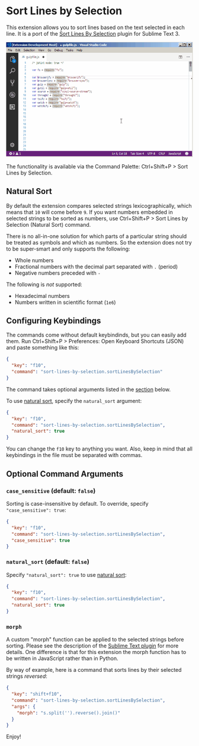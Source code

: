 # Sort Lines by Selection

This extension allows you to sort lines based on the text selected in each line. It is a port of the [Sort Lines By Selection][1] plugin for Sublime Text 3.

![Demo](doc/demo.gif)

The functionality is available via the Command Palette: Ctrl+Shift+P > Sort Lines by Selection.

## Natural Sort <a name="natural-sort"></a>

By default the extension compares selected strings lexicographically, which means that `10` will come before `9`. If you want numbers embedded in selected strings to be sorted as numbers, use Ctrl+Shift+P > Sort Lines by Selection (Natural Sort) command.

There is no all-in-one solution for which parts of a particular string should be treated as symbols and which as numbers. So the extension does not try to be super-smart and only supports the following:

- Whole numbers
- Fractional numbers with the decimal part separated with `.` (period)
- Negative numbers preceded with `-`

The following is _not_ supported:

- Hexadecimal numbers
- Numbers written in scientific format (`1e6`)

## Configuring Keybindings <a name="keybindings"></a>

The commands come without default keybindinds, but you can easily add them. Run Ctrl+Shift+P > Preferences: Open Keyboard Shortcuts (JSON) and paste something like this:

```json
{
  "key": "f10",
  "command": "sort-lines-by-selection.sortLinesBySelection"
}
```

The command takes optional arguments listed in the [section](#arguments) below.

To use [natural sort](#natural-sort), specify the `natural_sort` argument:

```json
{
  "key": "f10",
  "command": "sort-lines-by-selection.sortLinesBySelection",
  "natural_sort": true
}
```

You can change the `f10` key to anything you want. Also, keep in mind that all keybindings in the file must be separated with commas.

## Optional Command Arguments <a name="arguments"></a>

### `case_sensitive` (default: `false`)

Sorting is case-insensitive by default. To override, specify `"case_sensitive": true`:

```json
{
  "key": "f10",
  "command": "sort-lines-by-selection.sortLinesBySelection",
  "case_sensitive": true
}
```

### `natural_sort` (default: `false`)

Specify `"natural_sort": true` to use [natural sort](#natural-sort):

```json
{
  "key": "f10",
  "command": "sort-lines-by-selection.sortLinesBySelection",
  "natural_sort": true
}
```

### `morph`

A custom "morph" function can be applied to the selected strings before sorting. Please see the description of the [Sublime Text plugin][1] for more details. One difference is that for this extension the morph function has to be written in JavaScript rather than in Python.

By way of example, here is a command that sorts lines by their selected strings _reversed_:

```json
{
  "key": "shift+f10",
  "command": "sort-lines-by-selection.sortLinesBySelection",
  "args": {
    "morph": "s.split('').reverse().join()"
  }
}
```

Enjoy!

[1]: https://packagecontrol.io/packages/Sort%20Lines%20By%20Selection

